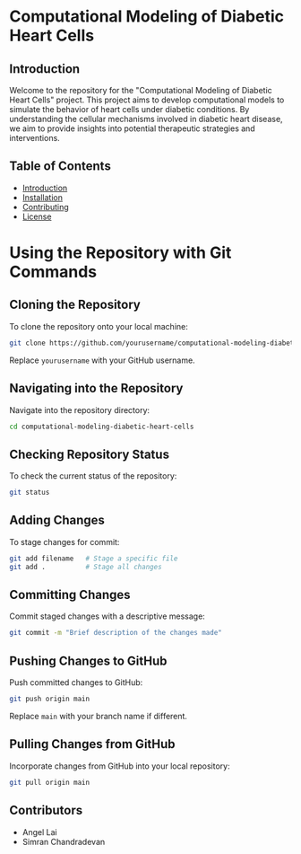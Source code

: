 # Computational Modeling of Diabetic Heart Cells

## Introduction

Welcome to the repository for the "Computational Modeling of Diabetic Heart Cells" project. This project aims to develop computational models to simulate the behavior of heart cells under diabetic conditions. By understanding the cellular mechanisms involved in diabetic heart disease, we aim to provide insights into potential therapeutic strategies and interventions.

## Table of Contents

- [Introduction](#introduction)
- [Installation](#installation)
- [Contributing](#contributing)
- [License](#license)


# Using the Repository with Git Commands

## Cloning the Repository

To clone the repository onto your local machine:
```bash
git clone https://github.com/yourusername/computational-modeling-diabetic-heart-cells.git
```
Replace `yourusername` with your GitHub username.

## Navigating into the Repository

Navigate into the repository directory:
```bash
cd computational-modeling-diabetic-heart-cells
```

## Checking Repository Status

To check the current status of the repository:
```bash
git status
```

## Adding Changes

To stage changes for commit:
```bash
git add filename   # Stage a specific file
git add .          # Stage all changes
```

## Committing Changes

Commit staged changes with a descriptive message:
```bash
git commit -m "Brief description of the changes made"
```

## Pushing Changes to GitHub

Push committed changes to GitHub:
```bash
git push origin main
```
Replace `main` with your branch name if different.

## Pulling Changes from GitHub

Incorporate changes from GitHub into your local repository:
```bash
git pull origin main
```


## Contributors
- Angel Lai
- Simran Chandradevan

